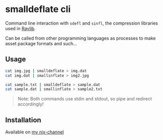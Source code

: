 # smalldeflate cli

Command line interaction with `sdefl` and `sinfl`, the compression
libraries used in [Raylib](https://github.com/raysan5/raylib).

Can be called from other programming languages as processes to make
asset package formats and such...

## Usage
```sh
cat img.jpg | smalldeflate > img.dat
cat img.dat | smallinflate > img2.jpg

cat sample.txt | smalldeflate > sample.dat
cat sample.dat | smallinflate > sample2.txt
```

> Note: Both commands use stdin and stdout, so pipe and redirect accordingly!

## Installation

Available on [my nix-channel](https://github.com/bramtechs/nix-channel)
